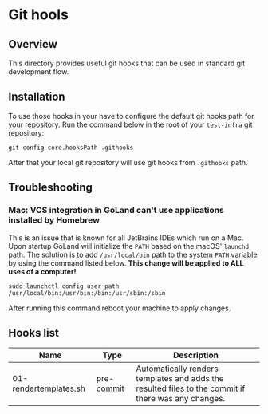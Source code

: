 # Git hools

## Overview

This directory provides useful git hooks that can be used in standard git development flow.

## Installation

To use those hooks in your have to configure the default git hooks path for your repository.
Run the command below in the root of your `test-infra` git repository:
```shell
git config core.hooksPath .githooks
```
After that your local git repository will use git hooks from `.githooks` path.

## Troubleshooting

### Mac: VCS integration in GoLand can't use applications installed by Homebrew

This is an issue that is known for all JetBrains IDEs which run on a Mac.
Upon startup GoLand will initialize the `PATH` based on the macOS' `launchd` path.
The [solution](https://apple.stackexchange.com/questions/51677/how-to-set-path-for-finder-launched-applications) is to add `/usr/local/bin` path to the system `PATH` variable by using the command listed below.
**This change will be applied to ALL uses of a computer!**
```shell
sudo launchctl config user path /usr/local/bin:/usr/bin:/bin:/usr/sbin:/sbin
```

After running this command reboot your machine to apply changes.

## Hooks list
|Name|Type|Description|
|---|---|---|
|01-rendertemplates.sh|pre-commit|Automatically renders templates and adds the resulted files to the commit if there was any changes.| 
